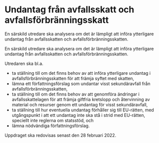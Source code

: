 # Undantag från avfallsskatt och avfallsförbränningsskatt

En särskild utredare ska analysera om det är lämpligt att införa ytterligare undantag från avfallsskatten och avfallsförbränningsskatten.

En särskild utredare ska analysera om det är lämpligt att införa ytterligare undantag från avfallsskatten och avfallsförbränningsskatten.

Utredaren ska bl.a.

* ta ställning till om det finns behov av att införa ytterligare undantag i
avfallsförbränningsskatten för att främja syftet med skatten,
* lämna ett författningsförslag som undantar visst sekundäravfall från avfallsförbränningsskatten,
* ta ställning till om det finns behov av att genomföra ändringar i avfallsskattelagen för att främja giftfria kretslopp och återvinning av material och resurser genom ett undantag för visst sekundäravfall,
* ta ställning till hur eventuella undantag förhåller sig till EU-rätten, med utgångspunkt i att ett undantag inte ska stå i strid med EU-rätten, speciellt inte reglerna om statsstöd, och
* lämna nödvändiga författningsförslag.

Uppdraget ska redovisas senast den 28 februari 2022.
